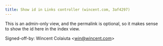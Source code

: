 ```yaml
---
title: Show id in Links controller (wincent.com, 3af4297)
---
```


This is an admin-only view, and the permalink is optional, so it makes sense to show the id here in the index view.

Signed-off-by: Wincent Colaiuta &lt;win@wincent.com&gt;
